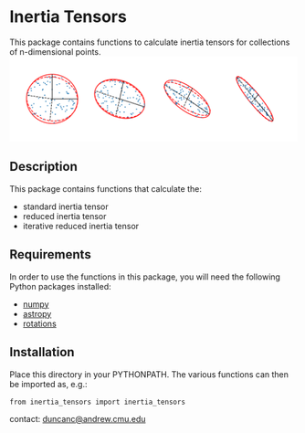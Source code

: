 # Inertia Tensors

This package contains functions to calculate inertia tensors for collections of n-dimensional points.
![](./notebooks/ellipses_plot.png)


## Description

This package contains functions that calculate the:

* standard inertia tensor
* reduced inertia tensor
* iterative reduced inertia tensor


## Requirements

In order to use the functions in this package, you will need the following Python packages installed:

* [numpy](http://www.numpy.org)
* [astropy](http://www.astropy.org)
* [rotations](https://github.com/duncandc/rotations)


## Installation

Place this directory in your PYTHONPATH.  The various functions can then be imported as, e.g.:

```
from inertia_tensors import inertia_tensors
```


contact:
duncanc@andrew.cmu.edu
